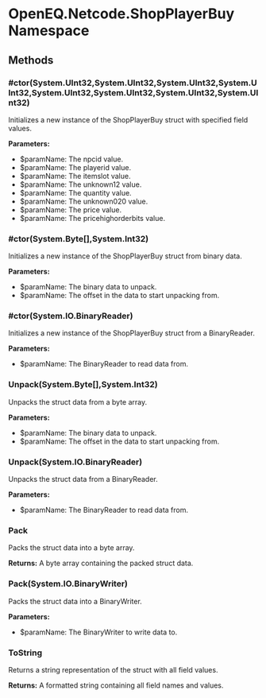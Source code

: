﻿# OpenEQ.Netcode.ShopPlayerBuy Namespace

## Methods

### #ctor(System.UInt32,System.UInt32,System.UInt32,System.UInt32,System.UInt32,System.UInt32,System.UInt32,System.UInt32)

Initializes a new instance of the ShopPlayerBuy struct with specified field values.

**Parameters:**

- $paramName: The npcid value.
- $paramName: The playerid value.
- $paramName: The itemslot value.
- $paramName: The unknown12 value.
- $paramName: The quantity value.
- $paramName: The unknown020 value.
- $paramName: The price value.
- $paramName: The pricehighorderbits value.

### #ctor(System.Byte[],System.Int32)

Initializes a new instance of the ShopPlayerBuy struct from binary data.

**Parameters:**

- $paramName: The binary data to unpack.
- $paramName: The offset in the data to start unpacking from.

### #ctor(System.IO.BinaryReader)

Initializes a new instance of the ShopPlayerBuy struct from a BinaryReader.

**Parameters:**

- $paramName: The BinaryReader to read data from.

### Unpack(System.Byte[],System.Int32)

Unpacks the struct data from a byte array.

**Parameters:**

- $paramName: The binary data to unpack.
- $paramName: The offset in the data to start unpacking from.

### Unpack(System.IO.BinaryReader)

Unpacks the struct data from a BinaryReader.

**Parameters:**

- $paramName: The BinaryReader to read data from.

### Pack

Packs the struct data into a byte array.

**Returns:** A byte array containing the packed struct data.

### Pack(System.IO.BinaryWriter)

Packs the struct data into a BinaryWriter.

**Parameters:**

- $paramName: The BinaryWriter to write data to.

### ToString

Returns a string representation of the struct with all field values.

**Returns:** A formatted string containing all field names and values.


